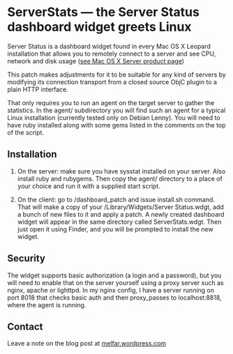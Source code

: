 # ServerStats — the Server Status dashboard widget greets Linux

Server Status is a dashboard widget found in every Mac OS X Leopard installation
that allows you to remotely connect to a server and see CPU, network and disk usage
([see Mac OS X Server product page](http://www.apple.com/server/macosx/features/admin.html))

This patch makes adjustments for it to be suitable for any kind of servers by modifying its connection
transport from a closed source ObjC plugin to a plain HTTP interface.

That only requires you to run an agent on the target server to gather the statistics.
In the agent/ subdirectory you will find such an agent for a typical Linux installation
(currently tested only on Debian Lenny).
You will need to have ruby installed along with some gems listed in the comments on the top of the script.

## Installation
1. On the server: make sure you have sysstat installed on your server.  Also install ruby and rubygems.
Then copy the agent/ directory to a place of your choice and run it with a supplied start script.

2. On the client: go to /dashboard\_patch and issue install.sh command.  That will make
a copy of your /Library/Widgets/Server Status.wdgt, add a bunch of new files to it and apply a patch.
A newly created dashboard widget will appear in the same directory called ServerStats.wdgt.  Then just
open it using Finder, and you will be prompted to install the new widget.

## Security

The widget supports basic authorization (a login and a password), but you will need to
enable that on the server yourself using a proxy server such as nginx, apache or lighttpd.
In my nginx config, I have a server running on port 8018 that checks basic auth and then
proxy\_passes to localhost:8818, where the agent is running.

## Contact
Leave a note on the blog post at [melfar.wordpress.com](http://melfar.wordpress.com)


